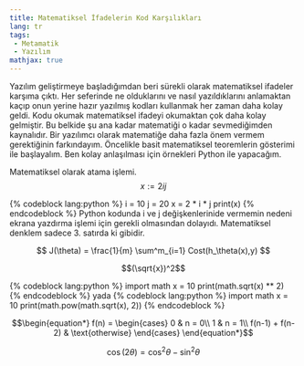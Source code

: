 ```yaml
---
title: Matematiksel İfadelerin Kod Karşılıkları
lang: tr
tags:
 - Metamatik
 - Yazılım
mathjax: true
---
```

Yazılım geliştirmeye başladığımdan beri sürekli olarak matematiksel ifadeler karşıma çıktı. Her seferinde ne olduklarını ve nasıl yazıldıklarını anlamaktan kaçıp onun yerine hazır yazılmış kodları kullanmak her zaman daha kolay geldi. Kodu okumak matematiksel ifadeyi okumaktan çok daha kolay gelmiştir. 
Bu belkide şu ana kadar matematiği o kadar sevmediğimden kaynalıdır. Bir yazılımcı olarak matematiğe daha fazla önem vermem gerektiğinin farkındayım.
Öncelikle basit matematiksel teoremlerin gösterimi ile başlayalım. Ben kolay anlaşılması için örnekleri Python ile yapacağım.

Matematiksel olarak atama işlemi.
$$x:=2ij$$

{% codeblock lang:python %}
i = 10
j = 20
x = 2 * i * j
print(x)
{% endcodeblock %}
Python kodunda i ve j değişkenlerinide vermemin nedeni ekrana yazdırma işlemi için gerekli olmasından dolayıdı. Matematiksel denklem sadece 3. satırda ki gibidir.

$$ J(\theta) = \frac{1}{m} \sum^m_{i=1} Cost(h_\theta(x),y) $$

$$(\sqrt{x})^2$$

{% codeblock lang:python %}
import math
x = 10
print(math.sqrt(x) ** 2)
{% endcodeblock %}
yada
{% codeblock lang:python %}
import math
x = 10
print(math.pow(math.sqrt(x), 2))
{% endcodeblock %}

$$\begin{equation*}
    f(n) = \begin{cases}
               0               & n = 0\\
               1               & n = 1\\
               f(n-1) + f(n-2) & \text{otherwise}
           \end{cases}
\end{equation*}$$


$$\cos (2\theta) = \cos^2 \theta - \sin^2 \theta$$

